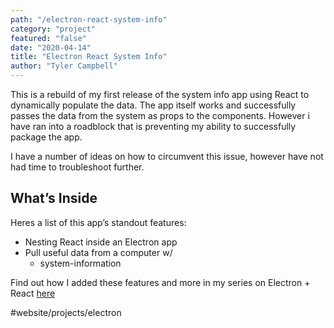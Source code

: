 ```yaml
---
path: "/electron-react-system-info"
category: "project"
featured: "false"
date: "2020-04-14"
title: "Electron React System Info"   
author: "Tyler Campbell"
---
```


This is a rebuild of my first release of the system info app using React to dynamically populate the data. The app itself works and successfully passes the data from the system as props to the components. However i have ran into a roadblock that is preventing my ability to successfully package the app.

I have a number of ideas on how to circumvent this issue, however have not had time to troubleshoot further.

## What’s Inside
Heres a list of this app’s standout features:

* Nesting React inside an Electron app
* Pull useful data from a computer w/
	* system-information 

Find out how I added these features and more in my series on Electron + React [here](link_to_page)

#website/projects/electron